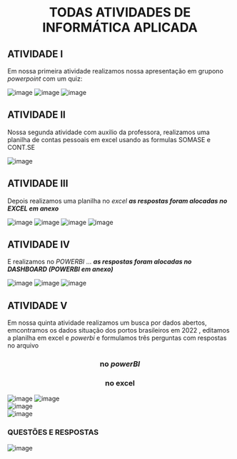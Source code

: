 <H1><p align="center">TODAS ATIVIDADES DE INFORMÁTICA APLICADA</H1>


##	 ATIVIDADE I 
Em nossa primeira atividade realizamos nossa apresentação em grupono _powerpoint_ com um quiz:

![image](https://github.com/user-attachments/assets/7142cc3e-1efd-4c7c-b6d4-5153dd6539af)
![image](https://github.com/user-attachments/assets/30d6141a-7891-4b3e-a8b4-814a777f0548)
![image](https://github.com/user-attachments/assets/02730648-d3c9-442d-bb96-674ddfb4bc8e)

##   ATIVIDADE II
Nossa segunda atividade com auxilio da professora, realizamos uma planilha de contas pessoais em excel usando as formulas SOMASE e CONT.SE 

![image](https://github.com/user-attachments/assets/8bdf9f8c-8016-4ff0-845e-57ced0a738b6)

## 	 ATIVIDADE III 
Depois realizamos uma planilha no _excel_
***as respostas foram alocadas no _EXCEL_ em anexo***

![image](https://github.com/user-attachments/assets/94498a83-a6a8-4318-93ab-688db392b516)
![image](https://github.com/user-attachments/assets/e2a73bd9-c303-4796-9ba3-ec9cadb03b7e)
![image](https://github.com/user-attachments/assets/c998aa7f-34ac-4a4e-af47-b8f2c293f828)
![image](https://github.com/user-attachments/assets/c7e2b1ae-f3a2-4369-aeaf-3d9e3e427379)

## 	 ATIVIDADE IV 
E realizamos no _POWERBI_ ...
***as respostas foram alocadas no _DASHBOARD_ (POWERBI em anexo)***

![image](https://github.com/user-attachments/assets/e6472a2c-6487-45db-bd6a-a32c9f9de884)
![image](https://github.com/user-attachments/assets/5474d918-8f05-4aaa-a82e-8874dac59d05)
![image](https://github.com/user-attachments/assets/363f4c19-1e56-431b-a988-603ab9b8f905)

## ATIVIDADE V 
Em nossa quinta atividade realizamos um busca por dados abertos, emcontramos os dados situação dos portos brasileiros em 2022 , editamos a planilha em excel e _powerbi_ e formulamos três perguntas com respostas no arquivo 

### <p align="center">no _powerBI_



### <p align="center">no excel 

![image](https://github.com/user-attachments/assets/84fe0e07-52db-401c-82f3-c972262d4b5a)
![image](https://github.com/user-attachments/assets/dd00a061-9ba5-442d-969e-34c43774d092)\
![image](https://github.com/user-attachments/assets/1888d15e-69de-4c30-af73-f0b34e7f102b)\
![image](https://github.com/user-attachments/assets/956853d1-1702-4ce7-bb5e-49fb8f386b77)


### QUESTÕES E RESPOSTAS 
![image](https://github.com/user-attachments/assets/548f614a-b22b-41e1-af57-873131c51238)

